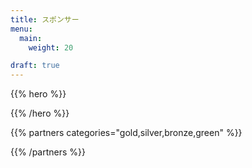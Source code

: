 ```yaml
---
title: スポンサー
menu:
  main:
    weight: 20

draft: true
---
```


{{% hero %}}


{{% /hero %}}

<!-- Partners list -->

{{% partners categories="gold,silver,bronze,green" %}}

{{% /partners %}}
